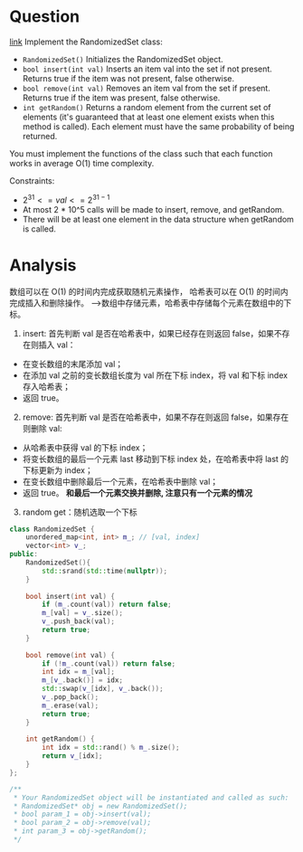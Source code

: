 # Question
[link](https://leetcode-cn.com/problems/insert-delete-getrandom-o1/)
Implement the RandomizedSet class:
- `RandomizedSet()` Initializes the RandomizedSet object.
- `bool insert(int val)` Inserts an item val into the set if not present. Returns true if the item was not present, false otherwise.
- `bool remove(int val)` Removes an item val from the set if present. Returns true if the item was present, false otherwise.
- `int getRandom()` Returns a random element from the current set of elements (it's guaranteed that at least one element exists when this method is called). Each element must have the same probability of being returned.

You must implement the functions of the class such that each function works in average O(1) time complexity.

Constraints:

- $2^{31} <= val <= 2^{31 - 1}$
- At most 2 * 10^5 calls will be made to insert, remove, and getRandom.
- There will be at least one element in the data structure when getRandom is called.

# Analysis
数组可以在 O(1) 的时间内完成获取随机元素操作，
哈希表可以在 O(1) 的时间内完成插入和删除操作。
-->数组中存储元素，哈希表中存储每个元素在数组中的下标。

1. insert: 首先判断 val 是否在哈希表中，如果已经存在则返回 false，如果不存在则插入 val：
- 在变长数组的末尾添加 val；
- 在添加 val 之前的变长数组长度为 val 所在下标 index，将 val 和下标 index 存入哈希表；
- 返回 true。

2. remove: 首先判断 val 是否在哈希表中，如果不存在则返回 false，如果存在则删除 val:
- 从哈希表中获得 val 的下标 index；
- 将变长数组的最后一个元素 last 移动到下标 index 处，在哈希表中将 last 的下标更新为 index；
- 在变长数组中删除最后一个元素，在哈希表中删除 val；
- 返回 true。
**和最后一个元素交换并删除, 注意只有一个元素的情况**
3. random get：随机选取一个下标

```cpp
class RandomizedSet {
    unordered_map<int, int> m_; // [val, index]
    vector<int> v_;
public:
    RandomizedSet(){
        std::srand(std::time(nullptr));
    }
    
    bool insert(int val) {
        if (m_.count(val)) return false;
        m_[val] = v_.size();
        v_.push_back(val);
        return true;
    }
    
    bool remove(int val) {
        if (!m_.count(val)) return false;       
        int idx = m_[val];
        m_[v_.back()] = idx;
        std::swap(v_[idx], v_.back());
        v_.pop_back();
        m_.erase(val);
        return true;    
    }
    
    int getRandom() {
        int idx = std::rand() % m_.size();
        return v_[idx];
    }
};

/**
 * Your RandomizedSet object will be instantiated and called as such:
 * RandomizedSet* obj = new RandomizedSet();
 * bool param_1 = obj->insert(val);
 * bool param_2 = obj->remove(val);
 * int param_3 = obj->getRandom();
 */
```

